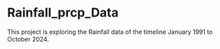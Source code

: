 # Rainfall_prcp_Data
This project is exploring the Rainfall data of the timeline January 1991 to October 2024.
